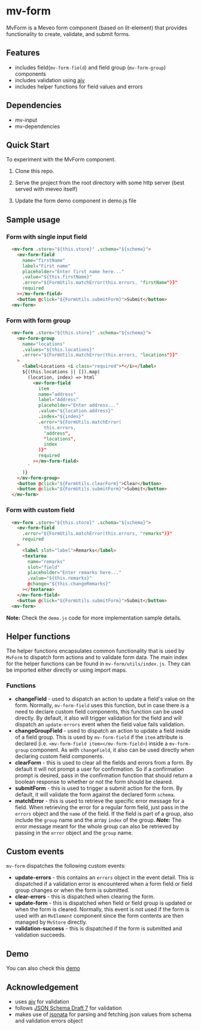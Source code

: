 # mv-form

MvForm is a Meveo form component (based on lit-element) that provides functionality to create, validate, and submit forms.

## Features
* includes field(`mv-form-field`) and field group (`mv-form-group`) components
* includes validation using [ajv](https://github.com/epoberezkin/ajv)
* includes helper functions for field values and errors

## Dependencies
* mv-input
* mv-dependencies

## Quick Start

To experiment with the MvForm component.

1. Clone this repo.

2. Serve the project from the root directory with some http server (best served with meveo itself)

3. Update the form demo component in demo.js file

## Sample usage

### Form with single input field

```html
  <mv-form .store="${this.store}" .schema="${schema}">
    <mv-form-field
      name="firstName"
      label="First name"
      placeholder="Enter first name here..."
      .value="${this.firstName}"
      .error="${FormUtils.matchError(this.errors, "firstName")}"
      required
    ></mv-form-field>
    <button @click="${FormUtils.submitForm}">Submit</button>
  <mv-form>
```

### Form with form group

```html
  <mv-form .store="${this.store}" .schema="${schema}">
    <mv-form-group
      name="locations"
      .values="${this.locations}"
      .error="${FormUtils.matchError(this.errors, "locations")}"
    >
      <label>Locations <i class="required">*</i></label>
      ${(this.locations || []).map(
        (location, index) => html`
          <mv-form-field
            item
            name="address"
            label="Address"
            placeholder="Enter address..."
            .value="${location.address}"
            .index="${index}"
            .error="${FormUtils.matchError(
              this.errors,
              "address",
              "locations",
              index
            )}"
            required
          ></mv-form-field>
        `
      )}
    </mv-form-group>    
    <button @click="${FormUtils.clearForm}">Clear</button>
    <button @click="${FormUtils.submitForm}">Submit</button>
  </mv-form>
```

### Form with custom field
```html
  <mv-form .store="${this.store}" .schema="${schema}">
    <mv-form-field
      .error="${FormUtils.matchError(this.errors, "remarks")}"
      required
    >
      <label slot="label">Remarks</label>
      <textarea
        name="remarks"
        slot="field"
        placeholder="Enter remarks here..."
        .value="${this.remarks}"
        @change="${this.changeRemarks}"
      ></textarea>
    </mv-form-field>
    <button @click="${FormUtils.submitForm}">Submit</button>
  <mv-form>
```

**Note:**  Check the `demo.js` code for more implementation sample details.

## Helper functions
The helper functions encapsulates common functionality that is used by `MvForm` to dispatch form actions and to validate form data. The main index for the helper functions can be found in `mv-form/utils/index.js`.  They can be imported either directly or using import maps.

### Functions
* **changeField** - used to dispatch an action to update a field's value on the form.  Normally, `mv-form-field` uses this function, but in case there is a need to declare custom field components, this function can be used directly.  By default, it also will trigger validation for the field and will dispatch an `update-errors` event when the field value fails validation.
* **changeGroupField** - used to dispatch an action to update a field inside of a field group.  This is used by `mv-form-field` if the `item` attribute is declared (i.e. `<mv-form-field item></mv-form-field>`) inside a `mv-form-group` component.  As with `changeField`, it also can be used directly when declaring custom field components.
* **clearForm** - this is used to clear all the fields and errors from a form.  By default it will not prompt a user for confirmation.  So if a confirmation prompt is desired, pass in the confirmation function that should return a boolean response to whether or not the form should be cleared.
* **submitForm** - this is used to trigger a submit action for the form.  By default, it will validate the form against the declared form `schema`.
* **matchError** - this is used to retrieve the specific error message for a field.  When retrieving the error for a regular form field, just pass in the `errors` object and the `name` of the field.  If the field is part of a group, also include the `group` name and the array `index` of the group.  ***Note:***  The error message meant for the whole group can also be retrieved by passing in the `error` object and the `group` name.

## Custom events
`mv-form` dispatches the following custom events:

* **update-errors** - this contains an `errors` object in the event detail.  This is dispatched if a validation error is encountered when a form field or field group changes or when the form is submitted.
* **clear-errors** - this is dispatched when clearing the form.
* **update-form** - this is dispatched when field or field group is updated or when the form is cleared.  Normally, this event is not used if the form is used with an `MvElement` component since the form contents are then managed by `MvStore` directly.
* **validation-success** - this is dispatched if the form is submitted and validation succeeds.

## Demo
You can also check this [demo](https://form.meveo.org/)

## Acknowledgement

* uses [ajv](https://github.com/epoberezkin/ajv) for validation
* follows [JSON Schema Draft 7](https://json-schema.org/specification-links.html#draft-7) for validation
* makes use of [jsonata](https://jsonata.org/) for parsing and fetching json values from schema and validation errors object